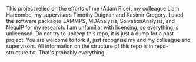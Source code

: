 This project relied on the efforts of me (Adam Rice), my colleague Liam Harcombe, my supervisors Timothy Duignan and Kasimir Gregory.
I used the software packages LAMMPS, MDAnalysis, SolvationAnalysis, and NequIP for my research.
I am unfamiliar with licensing, so everything is unlicensed.
Do not try to upkeep this repo, it is just a dump for a past project. You are welcome to fork it, just recognise my and my colleague and supervisors.
All information on the structure of this repo is in repo-structure.txt.
That's probably everything.
